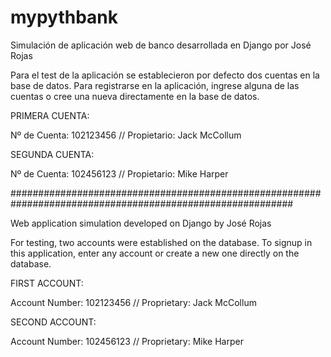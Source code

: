 # mypythbank
Simulación de aplicación web de banco desarrollada en Django por José Rojas

Para el test de la aplicación se establecieron por defecto dos cuentas en la base de datos. Para registrarse en la aplicación, ingrese alguna de las cuentas o cree una nueva directamente en la base de datos.

PRIMERA CUENTA:

Nº de Cuenta: 102123456 // Propietario: Jack McCollum

SEGUNDA CUENTA:

Nº de Cuenta: 102456123 // Propietario: Mike Harper

###########################################################################################################

Web application simulation developed on Django by José Rojas

For testing, two accounts were established on the database.
To signup in this application, enter any account or create a new one directly on the database.

FIRST ACCOUNT:

Account Number: 102123456 // Proprietary: Jack McCollum

SECOND ACCOUNT:

Account Number: 102456123 // Proprietary: Mike Harper
